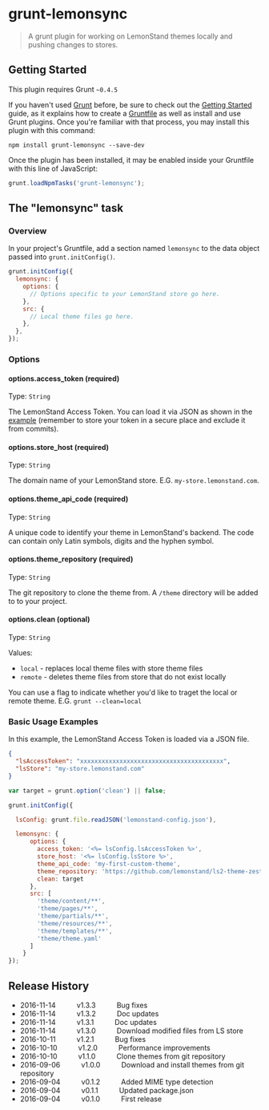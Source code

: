 # grunt-lemonsync

> A grunt plugin for working on LemonStand themes locally and pushing changes to stores.

## Getting Started
This plugin requires Grunt `~0.4.5`

If you haven't used [Grunt](http://gruntjs.com/) before, be sure to check out the [Getting Started](http://gruntjs.com/getting-started) guide, as it explains how to create a [Gruntfile](http://gruntjs.com/sample-gruntfile) as well as install and use Grunt plugins. Once you're familiar with that process, you may install this plugin with this command:

```shell
npm install grunt-lemonsync --save-dev
```

Once the plugin has been installed, it may be enabled inside your Gruntfile with this line of JavaScript:

```js
grunt.loadNpmTasks('grunt-lemonsync');
```

## The "lemonsync" task

### Overview
In your project's Gruntfile, add a section named `lemonsync` to the data object passed into `grunt.initConfig()`.

```js
grunt.initConfig({
  lemonsync: {
    options: {
      // Options specific to your LemonStand store go here.
    },
    src: {
      // Local theme files go here.
    },
  },
});
```

### Options

#### options.access_token (required)
Type: `String`

The LemonStand Access Token. You can load it via JSON as shown in the [example](#basic-usage-examples) (remember to store your token in a secure place and exclude it from commits).

#### options.store_host (required)
Type: `String`

The domain name of your LemonStand store. E.G. `my-store.lemonstand.com`.

#### options.theme_api_code (required)
Type: `String`

A unique code to identify your theme in LemonStand's backend. The code can contain only Latin symbols, digits and the hyphen symbol. 

#### options.theme_repository (required)
Type: `String`

The git repository to clone the theme from. A `/theme` directory will be added to to your project. 

#### options.clean (optional)
Type: `String`

Values:
- `local` - replaces local theme files with store theme files
- `remote` - deletes theme files from store that do not exist locally

You can use a flag to indicate whether you'd like to traget the local or remote theme.
E.G. `grunt --clean=local`


### Basic Usage Examples

In this example, the LemonStand Access Token is loaded via a JSON file.

```JSON
{
  "lsAccessToken": "xxxxxxxxxxxxxxxxxxxxxxxxxxxxxxxxxxxxxxxx",
  "lsStore": "my-store.lemonstand.com"
}
```

```js
var target = grunt.option('clean') || false;

grunt.initConfig({

  lsConfig: grunt.file.readJSON('lemonstand-config.json'),

  lemonsync: {
      options: {
        access_token: '<%= lsConfig.lsAccessToken %>',
        store_host: '<%= lsConfig.lsStore %>',
        theme_api_code: 'my-first-custom-theme',
        theme_repository: 'https://github.com/lemonstand/ls2-theme-zest',
        clean: target
      },
      src: [
        'theme/content/**', 
        'theme/pages/**', 
        'theme/partials/**', 
        'theme/resources/**', 
        'theme/templates/**', 
        'theme/theme.yaml'
      ]
    }
});
```

## Release History
* 2016-11-14   v1.3.3   Bug fixes
* 2016-11-14   v1.3.2   Doc updates
* 2016-11-14   v1.3.1   Doc updates
* 2016-11-14   v1.3.0   Download modified files from LS store
* 2016-10-11   v1.2.1   Bug fixes
* 2016-10-10   v1.2.0   Performance improvements
* 2016-10-10   v1.1.0   Clone themes from git repository
* 2016-09-06   v1.0.0   Download and install themes from git repository
* 2016-09-04   v0.1.2   Added MIME type detection
* 2016-09-04   v0.1.1   Updated package.json
* 2016-09-04   v0.1.0   First release
